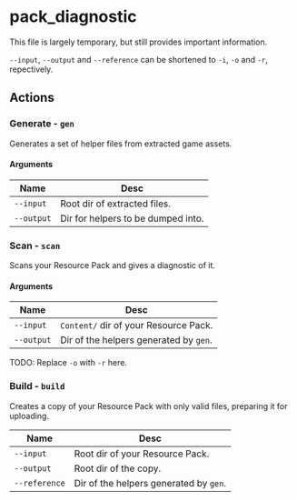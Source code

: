# pack_diagnostic

This file is largely temporary, but still provides important information.

`--input`, `--output` and `--reference` can be shortened to `-i`, `-o` and `-r`,
repectively.

## Actions

### Generate - `gen`

Generates a set of helper files from extracted game assets.

#### Arguments

| Name       | Desc                               |
|------------|------------------------------------|
| `--input`  | Root dir of extracted files.       |
| `--output` | Dir for helpers to be dumped into. |

### Scan - `scan`

Scans your Resource Pack and gives a diagnostic of it.

#### Arguments

| Name       | Desc                                   |
|------------|----------------------------------------|
| `--input`  | `Content/` dir of your Resource Pack.  |
| `--output` | Dir of the helpers generated by `gen`. |

TODO: Replace `-o` with `-r` here.

### Build - `build`

Creates a copy of your Resource Pack with only valid files,
preparing it for uploading.

| Name          | Desc                                   |
|---------------|----------------------------------------|
| `--input`     | Root dir of your Resource Pack.        |
| `--output`    | Root dir of the copy.                  |
| `--reference` | Dir of the helpers generated by `gen`. |

